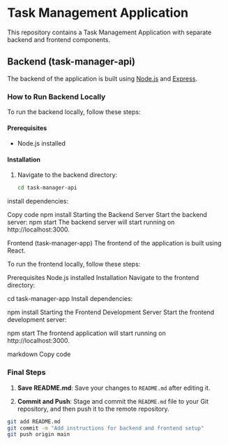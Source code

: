 # Task Management Application

This repository contains a Task Management Application with separate backend and frontend components.

## Backend (task-manager-api)

The backend of the application is built using [Node.js](https://nodejs.org/) and [Express](https://expressjs.com/).

### How to Run Backend Locally

To run the backend locally, follow these steps:

#### Prerequisites
- Node.js installed

#### Installation
1. Navigate to the backend directory:
   ```bash
   cd task-manager-api


install dependencies:

Copy code
npm install
Starting the Backend Server
Start the backend server:
npm start
The backend server will start running on http://localhost:3000.

Frontend (task-manager-app)
The frontend of the application is built using React.

To run the frontend locally, follow these steps:

Prerequisites
Node.js installed
Installation
Navigate to the frontend directory:

cd task-manager-app
Install dependencies:

npm install
Starting the Frontend Development Server
Start the frontend development server:

npm start
The frontend application will start running on http://localhost:3000.

markdown
Copy code

### Final Steps

1. **Save README.md**: Save your changes to `README.md` after editing it.

2. **Commit and Push**: Stage and commit the `README.md` file to your Git repository, and then push it to the remote repository.

```bash
git add README.md
git commit -m "Add instructions for backend and frontend setup"
git push origin main

